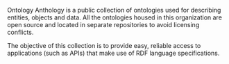Ontology Anthology is a public collection of ontologies used for describing entities, objects and data.
All the ontologies housed in this organization are open source and located in separate repositories to avoid licensing conflicts.

The objective of this collection is to provide easy, reliable access to applications (such as APIs) that make use of RDF language specifications.

